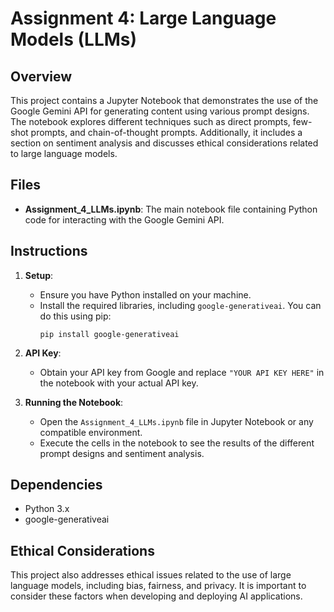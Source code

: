 # Assignment 4: Large Language Models (LLMs)

## Overview
This project contains a Jupyter Notebook that demonstrates the use of the Google Gemini API for generating content using various prompt designs. The notebook explores different techniques such as direct prompts, few-shot prompts, and chain-of-thought prompts. Additionally, it includes a section on sentiment analysis and discusses ethical considerations related to large language models.

## Files
- **Assignment_4_LLMs.ipynb**: The main notebook file containing Python code for interacting with the Google Gemini API.

## Instructions
1. **Setup**: 
   - Ensure you have Python installed on your machine.
   - Install the required libraries, including `google-generativeai`. You can do this using pip:
     ```
     pip install google-generativeai
     ```

2. **API Key**: 
   - Obtain your API key from Google and replace `"YOUR API KEY HERE"` in the notebook with your actual API key.

3. **Running the Notebook**:
   - Open the `Assignment_4_LLMs.ipynb` file in Jupyter Notebook or any compatible environment.
   - Execute the cells in the notebook to see the results of the different prompt designs and sentiment analysis.

## Dependencies
- Python 3.x
- google-generativeai

## Ethical Considerations
This project also addresses ethical issues related to the use of large language models, including bias, fairness, and privacy. It is important to consider these factors when developing and deploying AI applications.